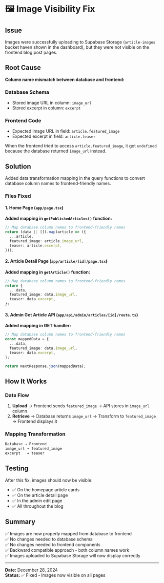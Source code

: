 # 🖼️ Image Visibility Fix

## Issue
Images were successfully uploading to Supabase Storage (`article-images` bucket haven shown in the dashboard), but they were not visible on the frontend blog post pages.

## Root Cause
**Column name mismatch between database and frontend:**

### Database Schema
- Stored image URL in column: `image_url`
- Stored excerpt in column: `excerpt`

### Frontend Code
- Expected image URL in field: `article.featured_image` 
- Expected excerpt in field: `article.teaser`

When the frontend tried to access `article.featured_image`, it got `undefined` because the database returned `image_url` instead.

## Solution
Added data transformation mapping in the query functions to convert database column names to frontend-friendly names.

### Files Fixed

#### 1. Home Page (`app/page.tsx`)
**Added mapping in `getPublishedArticles()` function:**

```typescript
// Map database column names to frontend-friendly names
return (data || []).map(article => ({
  ...article,
  featured_image: article.image_url,
  teaser: article.excerpt,
}));
```

#### 2. Article Detail Page (`app/article/[id]/page.tsx`)
**Added mapping in `getArticle()` function:**

```typescript
// Map database column names to frontend-friendly names
return {
  ...data,
  featured_image: data.image_url,
  teaser: data.excerpt,
};
```

#### 3. Admin Get Article API (`app/api/admin/articles/[id]/route.ts`)
**Added mapping in GET handler:**

```typescript
// Map database column names to frontend-friendly names
const mappedData = {
  ...data,
  featured_image: data.image_url,
  teaser: data.excerpt,
};

return NextResponse.json(mappedData);
```

## How It Works

### Data Flow

1. **Upload** → Frontend sends `featured_image` → API stores in `image_url` column
2. **Retrieve** → Database returns `image_url` → Transform to `featured_image` → Frontend displays it

### Mapping Transformation
```typescript
Database → Frontend
image_url → featured_image
excerpt   → teaser
```

## Testing

After this fix, images should now be visible:
- ✅ On the homepage article cards
- ✅ On the article detail page  
- ✅ In the admin edit page
- ✅ All throughout the blog

## Summary

✅ Images are now properly mapped from database to frontend  
✅ No changes needed to database schema  
✅ No changes needed to frontend components  
✅ Backward compatible approach - both column names work  
✅ Images uploaded to Supabase Storage will now display correctly

---

**Date:** December 28, 2024  
**Status:** ✅ Fixed - Images now visible on all pages

